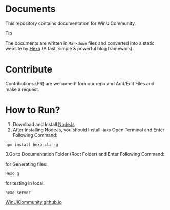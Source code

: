 # Documents

This repository contains documentation for WinUICommunity.

> [!TIP]
> The documents are written in `Markdown` files and converted into a static website by [Hexo](https://hexo.io/) (A fast, simple & powerful blog framework).

# Contribute
Contributions (PR) are welcomed!
fork our repo and Add/Edit Files and make a request.

# How to Run?

1. Download and Install [NodeJs](https://nodejs.org)
2. After Installing NodeJs, you should Install `Hexo`
Open Terminal and Enter Following Command:

```
npm install hexo-cli -g
```

3.Go to Documentation Folder (Root Folder) and Enter Following Command:

for Generating files:

```
Hexo g
```

for testing in local:

```
hexo server
```

[WinUICommunity.github.io](https://WinUICommunity.github.io/)